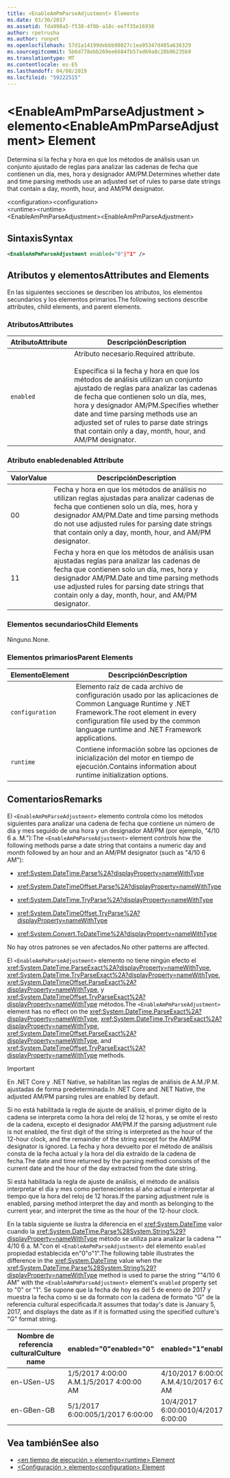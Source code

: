 ```yaml
---
title: <EnableAmPmParseAdjustment> Elemento
ms.date: 03/30/2017
ms.assetid: fda998a5-f538-4f8b-a18c-ee7f35e16938
author: rpetrusha
ms.author: ronpet
ms.openlocfilehash: 57d1a14199debbb90827c1ea95347d485a636329
ms.sourcegitcommit: 5b6d778ebb269ee6684fb57ad69a8c28b06235b9
ms.translationtype: MT
ms.contentlocale: es-ES
ms.lasthandoff: 04/08/2019
ms.locfileid: "59222515"
---
```

# <a name="enableampmparseadjustment-element"></a><span data-ttu-id="67858-102">\<EnableAmPmParseAdjustment > elemento</span><span class="sxs-lookup"><span data-stu-id="67858-102">\<EnableAmPmParseAdjustment> Element</span></span>
<span data-ttu-id="67858-103">Determina si la fecha y hora en que los métodos de análisis usan un conjunto ajustado de reglas para analizar las cadenas de fecha que contienen un día, mes, hora y designador AM/PM.</span><span class="sxs-lookup"><span data-stu-id="67858-103">Determines whether date and time parsing methods use an adjusted set of rules to parse date strings that contain a day, month, hour, and AM/PM designator.</span></span>  
  
 <span data-ttu-id="67858-104">\<configuration></span><span class="sxs-lookup"><span data-stu-id="67858-104">\<configuration></span></span>  
 <span data-ttu-id="67858-105">\<runtime></span><span class="sxs-lookup"><span data-stu-id="67858-105">\<runtime></span></span>  
<span data-ttu-id="67858-106">\<EnableAmPmParseAdjustment></span><span class="sxs-lookup"><span data-stu-id="67858-106">\<EnableAmPmParseAdjustment></span></span>  
  
## <a name="syntax"></a><span data-ttu-id="67858-107">Sintaxis</span><span class="sxs-lookup"><span data-stu-id="67858-107">Syntax</span></span>  
  
```xml  
<EnableAmPmParseAdjustment enabled="0"|"1" />  
```  
  
## <a name="attributes-and-elements"></a><span data-ttu-id="67858-108">Atributos y elementos</span><span class="sxs-lookup"><span data-stu-id="67858-108">Attributes and Elements</span></span>  
 <span data-ttu-id="67858-109">En las siguientes secciones se describen los atributos, los elementos secundarios y los elementos primarios.</span><span class="sxs-lookup"><span data-stu-id="67858-109">The following sections describe attributes, child elements, and parent elements.</span></span>  
  
### <a name="attributes"></a><span data-ttu-id="67858-110">Atributos</span><span class="sxs-lookup"><span data-stu-id="67858-110">Attributes</span></span>  
  
|<span data-ttu-id="67858-111">Atributo</span><span class="sxs-lookup"><span data-stu-id="67858-111">Attribute</span></span>|<span data-ttu-id="67858-112">Descripción</span><span class="sxs-lookup"><span data-stu-id="67858-112">Description</span></span>|  
|---------------|-----------------|  
|`enabled`|<span data-ttu-id="67858-113">Atributo necesario.</span><span class="sxs-lookup"><span data-stu-id="67858-113">Required attribute.</span></span><br /><br /> <span data-ttu-id="67858-114">Especifica si la fecha y hora en que los métodos de análisis utilizan un conjunto ajustado de reglas para analizar las cadenas de fecha que contienen solo un día, mes, hora y designador AM/PM.</span><span class="sxs-lookup"><span data-stu-id="67858-114">Specifies whether date and time parsing methods use an adjusted set of rules to parse date strings that contain only a day, month, hour, and AM/PM designator.</span></span>|  
  
### <a name="enabled-attribute"></a><span data-ttu-id="67858-115">Atributo enabled</span><span class="sxs-lookup"><span data-stu-id="67858-115">enabled Attribute</span></span>  
  
|<span data-ttu-id="67858-116">Valor</span><span class="sxs-lookup"><span data-stu-id="67858-116">Value</span></span>|<span data-ttu-id="67858-117">Descripción</span><span class="sxs-lookup"><span data-stu-id="67858-117">Description</span></span>|  
|-----------|-----------------|  
|<span data-ttu-id="67858-118">0</span><span class="sxs-lookup"><span data-stu-id="67858-118">0</span></span>|<span data-ttu-id="67858-119">Fecha y hora en que los métodos de análisis no utilizan reglas ajustadas para analizar cadenas de fecha que contienen solo un día, mes, hora y designador AM/PM.</span><span class="sxs-lookup"><span data-stu-id="67858-119">Date and time parsing methods do not use adjusted rules for parsing date strings that contain only a day, month, hour, and AM/PM designator.</span></span>|  
|<span data-ttu-id="67858-120">1</span><span class="sxs-lookup"><span data-stu-id="67858-120">1</span></span>|<span data-ttu-id="67858-121">Fecha y hora en que los métodos de análisis usan ajustadas reglas para analizar las cadenas de fecha que contienen solo un día, mes, hora y designador AM/PM.</span><span class="sxs-lookup"><span data-stu-id="67858-121">Date and time parsing methods use adjusted rules for parsing date strings that contain only a day, month, hour, and AM/PM designator.</span></span>|  
  
### <a name="child-elements"></a><span data-ttu-id="67858-122">Elementos secundarios</span><span class="sxs-lookup"><span data-stu-id="67858-122">Child Elements</span></span>  
 <span data-ttu-id="67858-123">Ninguno.</span><span class="sxs-lookup"><span data-stu-id="67858-123">None.</span></span>  
  
### <a name="parent-elements"></a><span data-ttu-id="67858-124">Elementos primarios</span><span class="sxs-lookup"><span data-stu-id="67858-124">Parent Elements</span></span>  
  
|<span data-ttu-id="67858-125">Elemento</span><span class="sxs-lookup"><span data-stu-id="67858-125">Element</span></span>|<span data-ttu-id="67858-126">Descripción</span><span class="sxs-lookup"><span data-stu-id="67858-126">Description</span></span>|  
|-------------|-----------------|  
|`configuration`|<span data-ttu-id="67858-127">Elemento raíz de cada archivo de configuración usado por las aplicaciones de Common Language Runtime y .NET Framework.</span><span class="sxs-lookup"><span data-stu-id="67858-127">The root element in every configuration file used by the common language runtime and .NET Framework applications.</span></span>|  
|`runtime`|<span data-ttu-id="67858-128">Contiene información sobre las opciones de inicialización del motor en tiempo de ejecución.</span><span class="sxs-lookup"><span data-stu-id="67858-128">Contains information about runtime initialization options.</span></span>|  
  
## <a name="remarks"></a><span data-ttu-id="67858-129">Comentarios</span><span class="sxs-lookup"><span data-stu-id="67858-129">Remarks</span></span>  
 <span data-ttu-id="67858-130">El `<EnableAmPmParseAdjustment>` elemento controla cómo los métodos siguientes para analizar una cadena de fecha que contiene un número de día y mes seguido de una hora y un designador AM/PM (por ejemplo, "4/10 6 a. M."):</span><span class="sxs-lookup"><span data-stu-id="67858-130">The `<EnableAmPmParseAdjustment>` element controls how the following methods parse a date string that contains a numeric day and month followed by an hour and an AM/PM designator (such as "4/10 6 AM"):</span></span>  
  
-   <xref:System.DateTime.Parse%2A?displayProperty=nameWithType>  
  
-   <xref:System.DateTimeOffset.Parse%2A?displayProperty=nameWithType>  
  
-   <xref:System.DateTime.TryParse%2A?displayProperty=nameWithType>  
  
-   <xref:System.DateTimeOffset.TryParse%2A?displayProperty=nameWithType>  
  
-   <xref:System.Convert.ToDateTime%2A?displayProperty=nameWithType>  
  
 <span data-ttu-id="67858-131">No hay otros patrones se ven afectados.</span><span class="sxs-lookup"><span data-stu-id="67858-131">No other patterns are affected.</span></span>  
  
 <span data-ttu-id="67858-132">El `<EnableAmPmParseAdjustment>` elemento no tiene ningún efecto el <xref:System.DateTime.ParseExact%2A?displayProperty=nameWithType>, <xref:System.DateTime.TryParseExact%2A?displayProperty=nameWithType>, <xref:System.DateTimeOffset.ParseExact%2A?displayProperty=nameWithType>, y <xref:System.DateTimeOffset.TryParseExact%2A?displayProperty=nameWithType> métodos.</span><span class="sxs-lookup"><span data-stu-id="67858-132">The `<EnableAmPmParseAdjustment>` element has no effect on the  <xref:System.DateTime.ParseExact%2A?displayProperty=nameWithType>,  <xref:System.DateTime.TryParseExact%2A?displayProperty=nameWithType>, <xref:System.DateTimeOffset.ParseExact%2A?displayProperty=nameWithType>, and <xref:System.DateTimeOffset.TryParseExact%2A?displayProperty=nameWithType> methods.</span></span>  
  
> [!IMPORTANT]
>  <span data-ttu-id="67858-133">En .NET Core y .NET Native, se habilitan las reglas de análisis de A.M./P.M. ajustadas de forma predeterminada.</span><span class="sxs-lookup"><span data-stu-id="67858-133">In .NET Core and .NET Native, the adjusted AM/PM parsing rules are enabled by default.</span></span>  
  
 <span data-ttu-id="67858-134">Si no está habilitada la regla de ajuste de análisis, el primer dígito de la cadena se interpreta como la hora del reloj de 12 horas, y se omite el resto de la cadena, excepto el designador AM/PM.</span><span class="sxs-lookup"><span data-stu-id="67858-134">If the parsing adjustment rule is not enabled, the first digit of the string is interpreted as the hour of the 12-hour clock, and the remainder of the string except for the AM/PM designator is ignored.</span></span> <span data-ttu-id="67858-135">La fecha y hora devuelto por el método de análisis consta de la fecha actual y la hora del día extraído de la cadena de fecha.</span><span class="sxs-lookup"><span data-stu-id="67858-135">The date and time returned by the parsing method consists of the current date and the hour of the day extracted from the date string.</span></span>  
  
 <span data-ttu-id="67858-136">Si está habilitada la regla de ajuste de análisis, el método de análisis interpretar el día y mes como pertenecientes al año actual e interpretar al tiempo que la hora del reloj de 12 horas.</span><span class="sxs-lookup"><span data-stu-id="67858-136">If the parsing adjustment rule is enabled, parsing method interpret the day and month as belonging to the current year, and interpret the time as the hour of the 12-hour clock.</span></span>  
  
 <span data-ttu-id="67858-137">En la tabla siguiente se ilustra la diferencia en el <xref:System.DateTime> valor cuando la <xref:System.DateTime.Parse%28System.String%29?displayProperty=nameWithType> método se utiliza para analizar la cadena "" 4/10 6 a. M."con el `<EnableAmPmParseAdjustment>` del elemento `enabled` propiedad establecida en"0"o"1".</span><span class="sxs-lookup"><span data-stu-id="67858-137">The following table illustrates the difference in the <xref:System.DateTime> value when the <xref:System.DateTime.Parse%28System.String%29?displayProperty=nameWithType> method is used to parse the string ""4/10 6 AM" with the `<EnableAmPmParseAdjustment>` element's `enabled` property  set to "0" or "1".</span></span> <span data-ttu-id="67858-138">Se supone que la fecha de hoy es del 5 de enero de 2017 y muestra la fecha como si se da formato con la cadena de formato "G" de la referencia cultural especificada.</span><span class="sxs-lookup"><span data-stu-id="67858-138">It assumes that today's date is January 5, 2017, and displays the date as if it is formatted using the specified culture's "G" format string.</span></span>  
  
|<span data-ttu-id="67858-139">Nombre de referencia cultural</span><span class="sxs-lookup"><span data-stu-id="67858-139">Culture name</span></span>|<span data-ttu-id="67858-140">enabled="0"</span><span class="sxs-lookup"><span data-stu-id="67858-140">enabled="0"</span></span>|<span data-ttu-id="67858-141">enabled="1"</span><span class="sxs-lookup"><span data-stu-id="67858-141">enabled="1"</span></span>|  
|------------------|------------------|------------------|  
|<span data-ttu-id="67858-142">en-US</span><span class="sxs-lookup"><span data-stu-id="67858-142">en-US</span></span>|<span data-ttu-id="67858-143">1/5/2017 4:00:00 A.M.</span><span class="sxs-lookup"><span data-stu-id="67858-143">1/5/2017 4:00:00 AM</span></span>|<span data-ttu-id="67858-144">4/10/2017 6:00:00 A.M.</span><span class="sxs-lookup"><span data-stu-id="67858-144">4/10/2017 6:00:00 AM</span></span>|  
|<span data-ttu-id="67858-145">en-GB</span><span class="sxs-lookup"><span data-stu-id="67858-145">en-GB</span></span>|<span data-ttu-id="67858-146">5/1/2017 6:00:00</span><span class="sxs-lookup"><span data-stu-id="67858-146">5/1/2017 6:00:00</span></span>|<span data-ttu-id="67858-147">10/4/2017 6:00:00</span><span class="sxs-lookup"><span data-stu-id="67858-147">10/4/2017 6:00:00</span></span>|  
  
## <a name="see-also"></a><span data-ttu-id="67858-148">Vea también</span><span class="sxs-lookup"><span data-stu-id="67858-148">See also</span></span>

- [<span data-ttu-id="67858-149">\<en tiempo de ejecución > elemento</span><span class="sxs-lookup"><span data-stu-id="67858-149">\<runtime> Element</span></span>](../../../../../docs/framework/configure-apps/file-schema/runtime/runtime-element.md)
- [<span data-ttu-id="67858-150">\<Configuración > elemento</span><span class="sxs-lookup"><span data-stu-id="67858-150">\<configuration> Element</span></span>](../../../../../docs/framework/configure-apps/file-schema/configuration-element.md)

